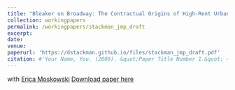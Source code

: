 ```yaml
---
title: "Bleaker on Broadway: The Contractual Origins of High-Rent Urban Blight"
collection: workingpapers
permalink: /workingpapers/stackman_jmp_draft
excerpt:
date: 
venue: 
paperurl: 'https://dstackman.github.io/files/stackman_jmp_draft.pdf'
citation: #'Your Name, You. (2009). &quot;Paper Title Number 1.&quot; <i>Journal 1</i>. 1(1).'
---
```


with [Erica Moskowski](https://www.ericamoszkowski.com/research)
[Download paper here](https://dstackman.github.io/files/stackman_jmp_draft.pdf)


